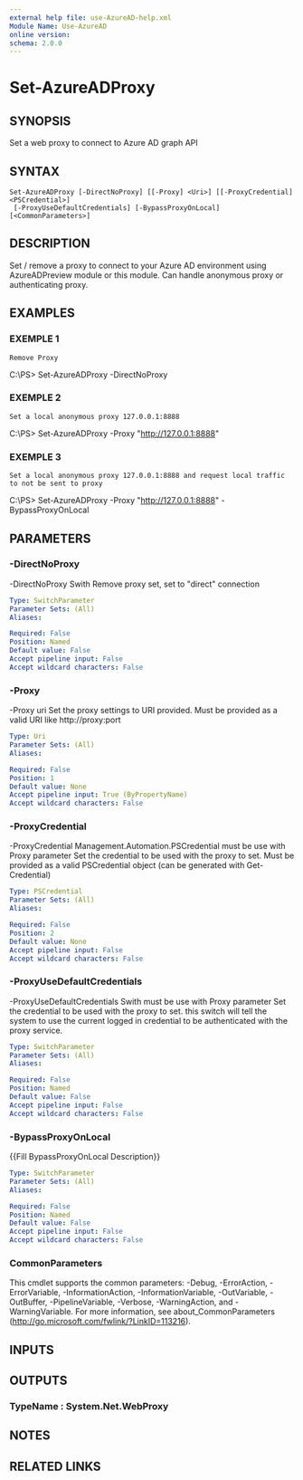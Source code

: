 ```yaml
---
external help file: use-AzureAD-help.xml
Module Name: Use-AzureAD
online version:
schema: 2.0.0
---
```


# Set-AzureADProxy

## SYNOPSIS
Set a web proxy to connect to Azure AD graph API

## SYNTAX

```
Set-AzureADProxy [-DirectNoProxy] [[-Proxy] <Uri>] [[-ProxyCredential] <PSCredential>]
 [-ProxyUseDefaultCredentials] [-BypassProxyOnLocal] [<CommonParameters>]
```

## DESCRIPTION
Set / remove a proxy to connect to your Azure AD environment using AzureADPreview module or this module.
Can handle anonymous proxy or authenticating proxy.

## EXAMPLES

### EXEMPLE 1
```
Remove Proxy
```

C:\PS\> Set-AzureADProxy -DirectNoProxy

### EXEMPLE 2
```
Set a local anonymous proxy 127.0.0.1:8888
```

C:\PS\> Set-AzureADProxy -Proxy "http://127.0.0.1:8888"

### EXEMPLE 3
```
Set a local anonymous proxy 127.0.0.1:8888 and request local traffic to not be sent to proxy
```

C:\PS\> Set-AzureADProxy -Proxy "http://127.0.0.1:8888" -BypassProxyOnLocal

## PARAMETERS

### -DirectNoProxy
-DirectNoProxy Swith
Remove proxy set, set to "direct" connection

```yaml
Type: SwitchParameter
Parameter Sets: (All)
Aliases:

Required: False
Position: Named
Default value: False
Accept pipeline input: False
Accept wildcard characters: False
```

### -Proxy
-Proxy uri
Set the proxy settings to URI provided.
Must be provided as a valid URI like http://proxy:port

```yaml
Type: Uri
Parameter Sets: (All)
Aliases:

Required: False
Position: 1
Default value: None
Accept pipeline input: True (ByPropertyName)
Accept wildcard characters: False
```

### -ProxyCredential
-ProxyCredential Management.Automation.PSCredential
must be use with Proxy parameter
Set the credential to be used with the proxy to set.
Must be provided as a valid PSCredential object (can be generated with Get-Credential)

```yaml
Type: PSCredential
Parameter Sets: (All)
Aliases:

Required: False
Position: 2
Default value: None
Accept pipeline input: False
Accept wildcard characters: False
```

### -ProxyUseDefaultCredentials
-ProxyUseDefaultCredentials Swith
must be use with Proxy parameter
Set the credential to be used with the proxy to set.
this switch will tell the system to use the current logged in credential to be authenticated with the proxy service.

```yaml
Type: SwitchParameter
Parameter Sets: (All)
Aliases:

Required: False
Position: Named
Default value: False
Accept pipeline input: False
Accept wildcard characters: False
```

### -BypassProxyOnLocal
{{Fill BypassProxyOnLocal Description}}

```yaml
Type: SwitchParameter
Parameter Sets: (All)
Aliases:

Required: False
Position: Named
Default value: False
Accept pipeline input: False
Accept wildcard characters: False
```

### CommonParameters
This cmdlet supports the common parameters: -Debug, -ErrorAction, -ErrorVariable, -InformationAction, -InformationVariable, -OutVariable, -OutBuffer, -PipelineVariable, -Verbose, -WarningAction, and -WarningVariable.
For more information, see about_CommonParameters (http://go.microsoft.com/fwlink/?LinkID=113216).

## INPUTS

## OUTPUTS

### TypeName : System.Net.WebProxy
## NOTES

## RELATED LINKS
